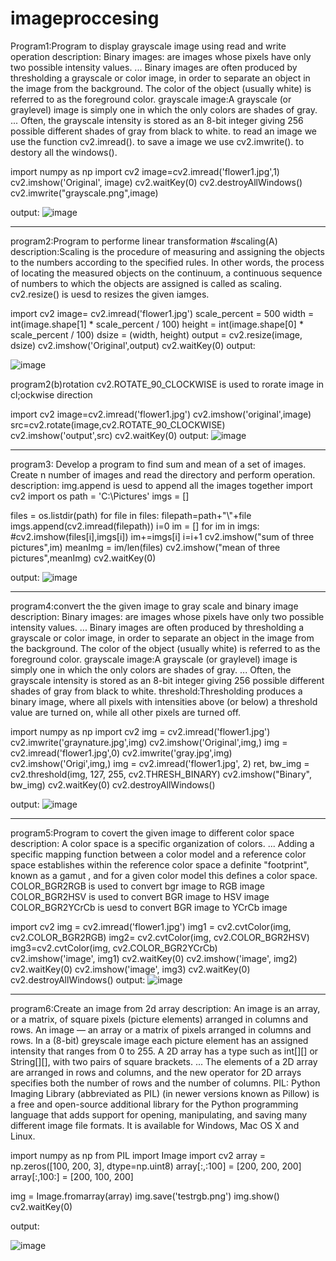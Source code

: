 # imageproccesing
Program1:Program to display grayscale image using read and write operation
    description:
Binary images: are images whose pixels have only two possible intensity values. ... Binary images are often produced by thresholding a grayscale or color image, in order to separate an object in the image from the background. The color of the object (usually white) is referred to as the foreground color.
grayscale image:A grayscale (or graylevel) image is simply one in which the only colors are shades of gray. ... Often, the grayscale intensity is stored as an 8-bit integer giving 256 possible different shades of gray from black to white.
to read an image we use the function cv2.imread().
to save a image we use cv2.imwrite().
to destory all the windows().

import numpy as np
import cv2
image=cv2.imread('flower1.jpg',1)
cv2.imshow('Original', image) 
cv2.waitKey(0)
cv2.destroyAllWindows() 
cv2.imwrite("grayscale.png",image) 

output:
![image](https://user-images.githubusercontent.com/72436785/104434477-1e53ac00-5540-11eb-85cb-4986f27151d5.png)

**********************************************************************************************************************
program2:Program to performe linear transformation #scaling(A)
description:Scaling is the procedure of measuring and assigning the objects to the numbers according to the specified rules. In other words, the process of locating the measured objects on the continuum, a continuous sequence of numbers to which the objects are assigned is called as scaling.
cv2.resize() is uesd to resizes the given iamges.

import cv2
image= cv2.imread('flower1.jpg')
scale_percent = 500
width = int(image.shape[1] * scale_percent / 100)
height = int(image.shape[0] * scale_percent / 100)
dsize = (width, height)
output = cv2.resize(image, dsize)
cv2.imshow('Original',output) 
cv2.waitKey(0)
output:

![image](https://user-images.githubusercontent.com/72436785/104434804-85716080-5540-11eb-9479-8585de42e47d.png)


program2(b)rotation
cv2.ROTATE_90_CLOCKWISE is used to rorate image in cl;ockwise direction

import cv2
image=cv2.imread('flower1.jpg')
cv2.imshow('original',image)
src=cv2.rotate(image,cv2.ROTATE_90_CLOCKWISE)
cv2.imshow('output',src)
cv2.waitKey(0)
output:
![image](https://user-images.githubusercontent.com/72436785/104434945-b2257800-5540-11eb-942e-13a875e4c41a.png)
*************************************************************************************************************************
program3: Develop a program to find sum and mean of a set of images.
Create n number of images and read the directory and perform operation.
description:
   img.append is uesd to append all the images together
import cv2
import os
path = 'C:\Pictures'
imgs = []

files = os.listdir(path)
for file in files:
    filepath=path+"\\"+file
    imgs.append(cv2.imread(filepath))
i=0
im = []
for im in imgs:
    #cv2.imshow(files[i],imgs[i])
    im+=imgs[i]
    i=i+1
cv2.imshow("sum of three pictures",im)
meanImg = im/len(files)
cv2.imshow("mean of  three pictures",meanImg)
cv2.waitKey(0)

output:
![image](https://user-images.githubusercontent.com/72436785/104435138-e39e4380-5540-11eb-9e85-37ba04617a45.png)

*********************************************************************************************************************
program4:convert the the given image to gray scale and binary image
  description:
Binary images: are images whose pixels have only two possible intensity values. ... Binary images are often produced by thresholding a grayscale or color image, in order to separate an object in the image from the background. The color of the object (usually white) is referred to as the foreground color.
grayscale image:A grayscale (or graylevel) image is simply one in which the only colors are shades of gray. ... Often, the grayscale intensity is stored as an 8-bit integer giving 256 possible different shades of gray from black to white.
threshold:Thresholding produces a binary image, where all pixels with intensities above (or below) a threshold value are turned on, while all other pixels are turned off.

import numpy as np
import cv2
img = cv2.imread('flower1.jpg')
cv2.imwrite('graynature.jpg',img)
cv2.imshow('Original',img,)
img = cv2.imread('flower1.jpg',0)
cv2.imwrite('gray.jpg',img)
cv2.imshow('Origi',img,)
img = cv2.imread('flower1.jpg', 2) 
ret, bw_img = cv2.threshold(img, 127, 255, cv2.THRESH_BINARY) 
cv2.imshow("Binary", bw_img) 
cv2.waitKey(0)
cv2.destroyAllWindows()

output:
![image](https://user-images.githubusercontent.com/72436785/104432074-7c32c480-553d-11eb-9dca-2d54c8ac1e6b.png)
****************************************************************************************************************************
program5:Program to covert the given image to different color space
description:
A color space is a specific organization of colors. ... Adding a specific mapping function between a color model and a reference color space establishes within the reference color space a definite "footprint", known as a gamut , and for a given color model this defines a color space.
COLOR_BGR2RGB is used to convert bgr image to RGB image
COLOR_BGR2HSV is used to convert BGR image to HSV image
COLOR_BGR2YCrCb is uesd to convert BGR image to YCrCb image

import cv2 
img = cv2.imread('flower1.jpg') 
img1 = cv2.cvtColor(img, cv2.COLOR_BGR2RGB) 
img2= cv2.cvtColor(img, cv2.COLOR_BGR2HSV)
img3=cv2.cvtColor(img, cv2.COLOR_BGR2YCrCb)   
cv2.imshow('image', img1)
cv2.waitKey(0)
cv2.imshow('image', img2) 
cv2.waitKey(0)
cv2.imshow('image', img3)
cv2.waitKey(0)
cv2.destroyAllWindows()
output:
   ![image](https://user-images.githubusercontent.com/72436785/104432418-ddf32e80-553d-11eb-937f-ceafc3e12fef.png)
*********************************************************************************************************************************
program6:Create an image from 2d array
description:
An image is an array, or a matrix, of square pixels (picture elements) arranged in columns and rows.
An image — an array or a matrix of pixels arranged in columns and rows. In a (8-bit) greyscale image each picture element has an assigned intensity that ranges from 0 to 255.
A 2D array has a type such as int[][] or String[][], with two pairs of square brackets. ... The elements of a 2D array are arranged in rows and columns, and the new operator for 2D arrays specifies both the number of rows and the number of columns.
PIL: Python Imaging Library (abbreviated as PIL) (in newer versions known as Pillow) is a free and open-source additional library for the Python programming language that adds support for opening, manipulating, and saving many different image file formats. It is available for Windows, Mac OS X and Linux.

import numpy as np
from PIL import Image
import cv2
array = np.zeros([100, 200, 3], dtype=np.uint8)
array[:,:100] = [200, 200, 200] 
array[:,100:] = [200, 100, 200]   

img = Image.fromarray(array)
img.save('testrgb.png')
img.show()
cv2.waitKey(0)


output:



   ![image](https://user-images.githubusercontent.com/72436785/104433811-5c040500-553f-11eb-9c89-765ed1bdbfab.png)













